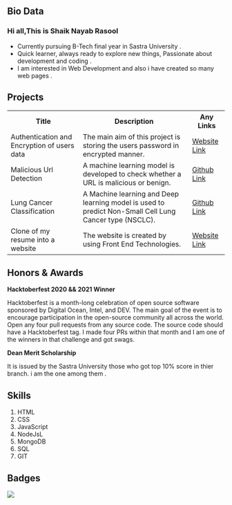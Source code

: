 <h2>Bio Data</h2>
<h3>Hi all,This is Shaik Nayab Rasool</h3>
<ul>
<li>Currently pursuing B-Tech final year in Sastra University .</li>
<li>Quick learner, always ready to explore new things, Passionate about development and coding .</li>
<li>I am interested in Web Development and also i have created so many web pages .</li>
</ul>
<h2>Projects</h2>
<table>
  <tr>
  <th>Title</th>
  <th>Description</th>
  <th>Any Links</th>
  </tr>
  <tr>
  <td>Authentication and Encryption of users data</td>
  <td>The main aim of this project is storing the users password in encrypted manner.</td>
  <td><a href="https://tranquil-temple-18436.herokuapp.com/">Website Link</a></td>
  </tr>
  <tr>
  <td>Malicious Url Detection</td>
  <td>A machine learning model is developed to check whether a URL is malicious or benign.</td>
  <td><a href="https://github.com/Rasool123-gif/Malicious_URL_Detection">Github Link</a></td>
  </tr>
  <tr>
  <td>Lung Cancer Classification</td>
  <td>A Machine learning and Deep learning model is used to predict Non-Small Cell Lung Cancer type (NSCLC).</td>
  <td><a href="https://github.com/Rasool123-gif/Lung_Cancer_Classification">Github Link</a></td>
  </tr>
  <tr>
  <td>Clone of my resume into a website</td>
  <td>The website is created by using Front End Technologies.</td>
  <td><a href="https://rasool123-gif.github.io/Portfolio/">Website Link</a></td>
  </tr>
</table>
<h2>Honors & Awards</h2>
<p><b>Hacktoberfest 2020 && 2021 Winner</b></p>
<p>Hacktoberfest is a month-long celebration of open source software sponsored by Digital Ocean, Intel, and DEV. The main goal of the event is to encourage participation in the open-source community all across the world. Open any four pull requests from any source code. The source code should have a Hacktoberfest tag. 
I made four PRs within that month and I am one of the winners in that challenge and got swags.</p>
<p><b>Dean Merit Scholarship</b></p>
<p>It is issued by the Sastra University those who got top 10% score in thier branch. i am the one among them .</p>
<h2>Skills</h2>
<ol>
  <li>HTML</li>
  <li>CSS</li>
  <li>JavaScript</li>
  <li>NodeJsL</li>
  <li>MongoDB</li>
  <li>SQL</li>
  <li>GIT</li>
 </ol>
<h2>Badges</h2>
<img src="https://www.holopin.io/_next/image?url=https%3A%2F%2Fassets.holopin.io%2FeyJidWNrZXQiOiJob2xvcGluLWFzc2V0cyIsImtleSI6ImFzc2V0cy9jbDhlcTN6OWMwMzU3MDlsM2Z4OTluOHg2IiwiZWRpdHMiOnsicm90YXRlIjpudWxsfX0%3D&w=640&q=75">


